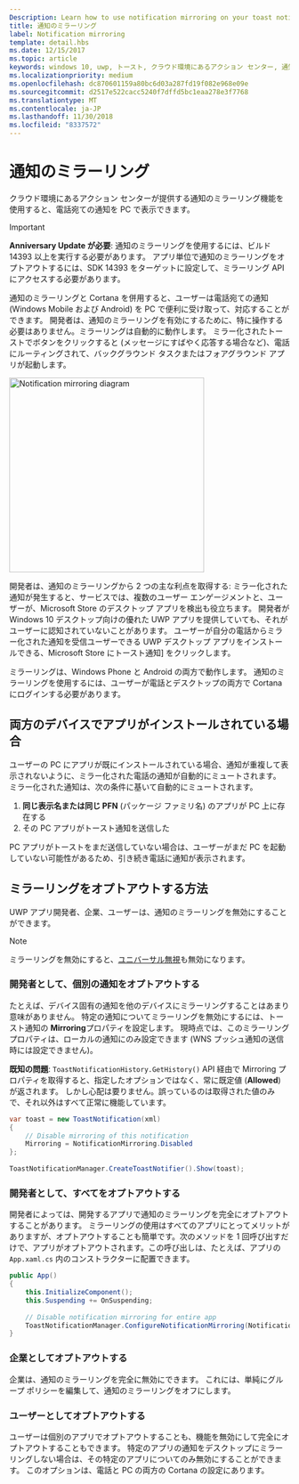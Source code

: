 ```yaml
---
Description: Learn how to use notification mirroring on your toast notifications.
title: 通知のミラーリング
label: Notification mirroring
template: detail.hbs
ms.date: 12/15/2017
ms.topic: article
keywords: windows 10, uwp, トースト, クラウド環境にあるアクション センター, 通知のミラーリング, 通知, クロス デバイス
ms.localizationpriority: medium
ms.openlocfilehash: dc870601159a80bc6d03a287fd19f082e968e09e
ms.sourcegitcommit: d2517e522cacc5240f7dffd5bc1eaa278e3f7768
ms.translationtype: MT
ms.contentlocale: ja-JP
ms.lasthandoff: 11/30/2018
ms.locfileid: "8337572"
---
```

# <a name="notification-mirroring"></a>通知のミラーリング

クラウド環境にあるアクション センターが提供する通知のミラーリング機能を使用すると、電話宛ての通知を PC で表示できます。

> [!IMPORTANT]
> **Anniversary Update が必要**: 通知のミラーリングを使用するには、ビルド 14393 以上を実行する必要があります。 アプリ単位で通知のミラーリングをオプトアウトするには、SDK 14393 をターゲットに設定して、ミラーリング API にアクセスする必要があります。

通知のミラーリングと Cortana を併用すると、ユーザーは電話宛ての通知 (Windows Mobile および Android) を PC で便利に受け取って、対応することができます。 開発者は、通知のミラーリングを有効にするために、特に操作する必要はありません。ミラーリングは自動的に動作します。 ミラー化されたトーストでボタンをクリックすると (メッセージにすばやく応答する場合など)、電話にルーティングされて、バックグラウンド タスクまたはフォアグラウンド アプリが起動します。

<img alt="Notification mirroring diagram" src="images/toast-mirroring.gif" width="350"/>

開発者は、通知のミラーリングから 2 つの主な利点を取得する: ミラー化された通知が発生すると、サービスでは、複数のユーザー エンゲージメントと、ユーザーが、Microsoft Store のデスクトップ アプリを検出も役立ちます。 開発者が Windows 10 デスクトップ向けの優れた UWP アプリを提供していても、それがユーザーに認知されていないことがあります。 ユーザーが自分の電話からミラー化された通知を受信ユーザーできる UWP デスクトップ アプリをインストールできる、Microsoft Store にトースト通知] をクリックします。

ミラーリングは、Windows Phone と Android の両方で動作します。 通知のミラーリングを使用するには、ユーザーが電話とデスクトップの両方で Cortana にログインする必要があります。


## <a name="what-if-the-app-is-installed-on-both-devices"></a>両方のデバイスでアプリがインストールされている場合

ユーザーの PC にアプリが既にインストールされている場合、通知が重複して表示されないように、ミラー化された電話の通知が自動的にミュートされます。 ミラー化された通知は、次の条件に基いて自動的にミュートされます。

1. **同じ表示名または同じ PFN** (パッケージ ファミリ名) のアプリが PC 上に存在する
2. その PC アプリがトースト通知を送信した

PC アプリがトーストをまだ送信していない場合は、ユーザーがまだ PC を起動していない可能性があるため、引き続き電話に通知が表示されます。


## <a name="how-to-opt-out-of-mirroring"></a>ミラーリングをオプトアウトする方法

UWP アプリ開発者、企業、ユーザーは、通知のミラーリングを無効にすることができます。

> [!NOTE]
> ミラーリングを無効にすると、[ユニバーサル無視](universal-dismiss.md)も無効になります。


### <a name="as-a-developer-opt-out-an-individual-notification"></a>開発者として、個別の通知をオプトアウトする

たとえば、デバイス固有の通知を他のデバイスにミラーリングすることはあまり意味がありません。 特定の通知についてミラーリングを無効にするには、トースト通知の **Mirroring**プロパティを設定します。 現時点では、このミラーリング プロパティは、ローカルの通知にのみ設定できます (WNS プッシュ通知の送信時には設定できません)。

**既知の問題**: `ToastNotificationHistory.GetHistory()` API 経由で Mirroring プロパティを取得すると、指定したオプションではなく、常に既定値 (**Allowed**) が返されます。 しかし心配は要りません。誤っているのは取得された値のみで、それ以外はすべて正常に機能しています。

```csharp
var toast = new ToastNotification(xml)
{
    // Disable mirroring of this notification
    Mirroring = NotificationMirroring.Disabled
};
  
ToastNotificationManager.CreateToastNotifier().Show(toast);
```


### <a name="as-a-developer-opt-out-completely"></a>開発者として、すべてをオプトアウトする

開発者によっては、開発するアプリで通知のミラーリングを完全にオプトアウトすることがあります。 ミラーリングの使用はすべてのアプリにとってメリットがありますが、オプトアウトすることも簡単です。次のメソッドを 1 回呼び出すだけで、アプリがオプトアウトされます。この呼び出しは、たとえば、アプリの `App.xaml.cs` 内のコンストラクターに配置できます。

```csharp
public App()
{
    this.InitializeComponent();
    this.Suspending += OnSuspending;
 
    // Disable notification mirroring for entire app
    ToastNotificationManager.ConfigureNotificationMirroring(NotificationMirroring.Disabled);
}
```


### <a name="as-an-enterprise-how-do-i-opt-out"></a>企業としてオプトアウトする

企業は、通知のミラーリングを完全に無効にできます。 これには、単純にグループ ポリシーを編集して、通知のミラーリングをオフにします。


### <a name="as-a-user-how-do-i-opt-out"></a>ユーザーとしてオプトアウトする

ユーザーは個別のアプリでオプトアウトすることも、機能を無効にして完全にオプトアウトすることもできます。 特定のアプリの通知をデスクトップにミラーリングしない場合は、その特定のアプリについてのみ無効にすることができます。 このオプションは、電話と PC の両方の Cortana の設定にあります。